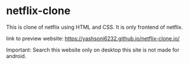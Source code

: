 # netflix-clone

This is clone of netflix using HTML and CSS. It is only frontend of netflix.

link to preview website:  https://yashsoni6232.github.io/netflix-clone.io/


Important: Search this website only on desktop this site is not made for android.
